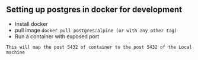 ## Setting up postgres in docker for development

- Install docker
- pull image
```docker pull postgres:alpine (or with any other tag)```
- Run a container with exposed port
```docker run --name postgres-container-name -e POSTGRES_PASSWORD=mysecretpassword -d -p 5432:5432 postgres'
This will map the post 5432 of container to the post 5432 of the Local machine
